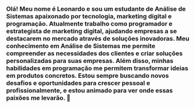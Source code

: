 ### Olá! Meu nome é Leonardo e sou um estudante de Análise de Sistemas apaixonado por tecnologia, marketing digital e programação. Atualmente trabalho como programador e estrategista de marketing digital, ajudando empresas a se destacarem no mercado através de soluções inovadoras. Meu conhecimento em Análise de Sistemas me permite compreender as necessidades dos clientes e criar soluções personalizadas para suas empresas. Além disso, minhas habilidades em programação me permitem transformar ideias em produtos concretos. Estou sempre buscando novos desafios e oportunidades para crescer pessoal e profissionalmente, e estou animado para ver onde essas paixões me levarão. 👋

<!--
**LeonardoSuffi/LeonardoSuffi** is a ✨ _special_ ✨ repository because its `README.md` (this file) appears on your GitHub profile.

Here are some ideas to get you started:

- 🔭 I’m currently working on ...
- 🌱 I’m currently learning ...
- 👯 I’m looking to collaborate on ...
- 🤔 I’m looking for help with ...
- 💬 Ask me about ...
- 📫 How to reach me: ...
- 😄 Pronouns: ...
- ⚡ Fun fact: ...
-->
